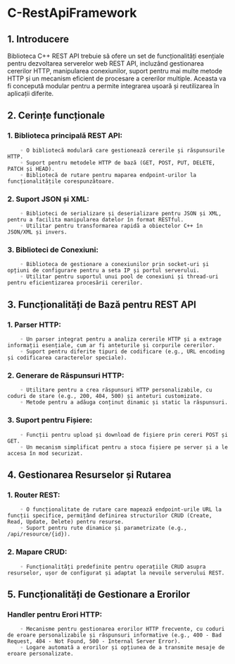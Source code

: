 # C-RestApiFramework
##    1. Introducere
Biblioteca C++ REST API trebuie să ofere un set de funcționalități esențiale pentru dezvoltarea serverelor web REST API, incluzând gestionarea cererilor HTTP, manipularea conexiunilor, suport pentru mai multe metode HTTP și un mecanism eficient de procesare a cererilor multiple. Aceasta va fi concepută modular pentru a permite integrarea ușoară și reutilizarea în aplicații diferite.
##   2. Cerințe funcționale
###    1. Biblioteca principală REST API:
        ◦ O bibliotecă modulară care gestionează cererile și răspunsurile HTTP.
        ◦ Suport pentru metodele HTTP de bază (GET, POST, PUT, DELETE, PATCH și HEAD).
        ◦ Bibliotecă de rutare pentru maparea endpoint-urilor la funcționalitățile corespunzătoare.
###    2. Suport JSON și XML:
        ◦ Biblioteci de serializare și deserializare pentru JSON și XML, pentru a facilita manipularea datelor în format RESTful.
        ◦ Utilitar pentru transformarea rapidă a obiectelor C++ în JSON/XML și invers.
###    3. Biblioteci de Conexiuni:
        ◦ Biblioteca de gestionare a conexiunilor prin socket-uri și opțiuni de configurare pentru a seta IP și portul serverului.
        ◦ Utilitar pentru suportul unui pool de conexiuni și thread-uri pentru eficientizarea procesării cererilor.
##   3. Funcționalități de Bază pentru REST API
###    1. Parser HTTP:
        ◦ Un parser integrat pentru a analiza cererile HTTP și a extrage informații esențiale, cum ar fi anteturile și corpurile cererilor.
        ◦ Suport pentru diferite tipuri de codificare (e.g., URL encoding și codificarea caracterelor speciale).
###    2. Generare de Răspunsuri HTTP:
        ◦ Utilitare pentru a crea răspunsuri HTTP personalizabile, cu coduri de stare (e.g., 200, 404, 500) și anteturi customizate.
        ◦ Metode pentru a adăuga conținut dinamic și static la răspunsuri.
###    3. Suport pentru Fișiere:
        ◦ Funcții pentru upload și download de fișiere prin cereri POST și GET.
        ◦ Un mecanism simplificat pentru a stoca fișiere pe server și a le accesa în mod securizat.
##     4. Gestionarea Resurselor și Rutarea
###    1. Router REST:
        ◦ O funcționalitate de rutare care mapează endpoint-urile URL la funcții specifice, permițând definirea structurilor CRUD (Create, Read, Update, Delete) pentru resurse.
        ◦ Suport pentru rute dinamice și parametrizate (e.g., /api/resource/{id}).
###    2. Mapare CRUD:
        ◦ Funcționalități predefinite pentru operațiile CRUD asupra resurselor, ușor de configurat și adaptat la nevoile serverului REST.
##    5. Funcționalități de Gestionare a Erorilor
###     Handler pentru Erori HTTP:
        ◦ Mecanisme pentru gestionarea erorilor HTTP frecvente, cu coduri de eroare personalizabile și răspunsuri informative (e.g., 400 - Bad Request, 404 - Not Found, 500 - Internal Server Error).
        ◦ Logare automată a erorilor și opțiunea de a transmite mesaje de eroare personalizate.
